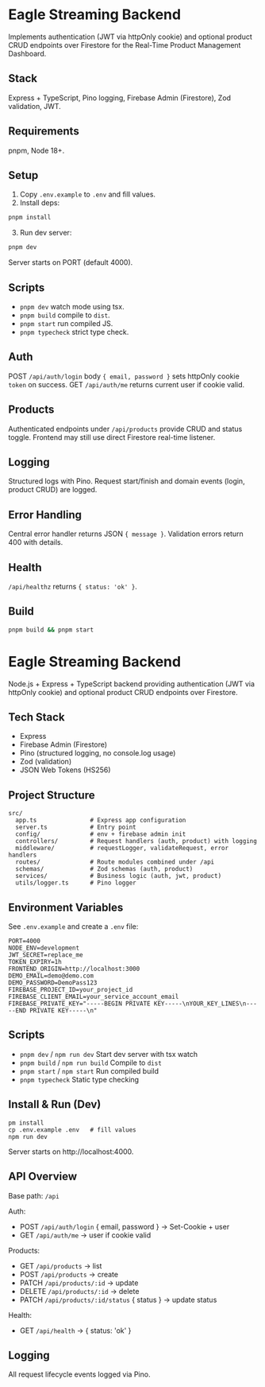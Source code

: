 # Eagle Streaming Backend

Implements authentication (JWT via httpOnly cookie) and optional product CRUD endpoints over Firestore for the Real-Time Product Management Dashboard.

## Stack
Express + TypeScript, Pino logging, Firebase Admin (Firestore), Zod validation, JWT.

## Requirements
pnpm, Node 18+.

## Setup
1. Copy `.env.example` to `.env` and fill values.
2. Install deps:
```bash
pnpm install
```
3. Run dev server:
```bash
pnpm dev
```
Server starts on PORT (default 4000).

## Scripts
- `pnpm dev` watch mode using tsx.
- `pnpm build` compile to `dist`.
- `pnpm start` run compiled JS.
- `pnpm typecheck` strict type check.

## Auth
POST `/api/auth/login` body `{ email, password }` sets httpOnly cookie `token` on success. GET `/api/auth/me` returns current user if cookie valid.

## Products
Authenticated endpoints under `/api/products` provide CRUD and status toggle. Frontend may still use direct Firestore real-time listener.

## Logging
Structured logs with Pino. Request start/finish and domain events (login, product CRUD) are logged.

## Error Handling
Central error handler returns JSON `{ message }`. Validation errors return 400 with details.

## Health
`/api/healthz` returns `{ status: 'ok' }`.

## Build
```bash
pnpm build && pnpm start
```

# Eagle Streaming Backend

Node.js + Express + TypeScript backend providing authentication (JWT via httpOnly cookie) and optional product CRUD endpoints over Firestore.

## Tech Stack
- Express
- Firebase Admin (Firestore)
- Pino (structured logging, no console.log usage)
- Zod (validation)
- JSON Web Tokens (HS256)

## Project Structure
```
src/
  app.ts               # Express app configuration
  server.ts            # Entry point
  config/              # env + firebase admin init
  controllers/         # Request handlers (auth, product) with logging
  middleware/          # requestLogger, validateRequest, error handlers
  routes/              # Route modules combined under /api
  schemas/             # Zod schemas (auth, product)
  services/            # Business logic (auth, jwt, product)
  utils/logger.ts      # Pino logger
```

## Environment Variables
See `.env.example` and create a `.env` file:
```
PORT=4000
NODE_ENV=development
JWT_SECRET=replace_me
TOKEN_EXPIRY=1h
FRONTEND_ORIGIN=http://localhost:3000
DEMO_EMAIL=demo@demo.com
DEMO_PASSWORD=DemoPass123
FIREBASE_PROJECT_ID=your_project_id
FIREBASE_CLIENT_EMAIL=your_service_account_email
FIREBASE_PRIVATE_KEY="-----BEGIN PRIVATE KEY-----\nYOUR_KEY_LINES\n-----END PRIVATE KEY-----\n"
```

## Scripts
- `pnpm dev` / `npm run dev` Start dev server with tsx watch
- `pnpm build` / `npm run build` Compile to `dist`
- `pnpm start` / `npm start` Run compiled build
- `pnpm typecheck` Static type checking

## Install & Run (Dev)
```
pm install
cp .env.example .env   # fill values
npm run dev
```
Server starts on http://localhost:4000.

## API Overview
Base path: `/api`

Auth:
- POST `/api/auth/login` { email, password } -> Set-Cookie + user
- GET `/api/auth/me` -> user if cookie valid

Products:
- GET `/api/products` -> list
- POST `/api/products` -> create
- PATCH `/api/products/:id` -> update
- DELETE `/api/products/:id` -> delete
- PATCH `/api/products/:id/status` { status } -> update status

Health:
- GET `/api/health` -> { status: 'ok' }

## Logging
All request lifecycle events logged via Pino.

